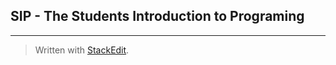 
SIP - The Students Introduction to Programing
-


---

> Written with [StackEdit](https://stackedit.io/).